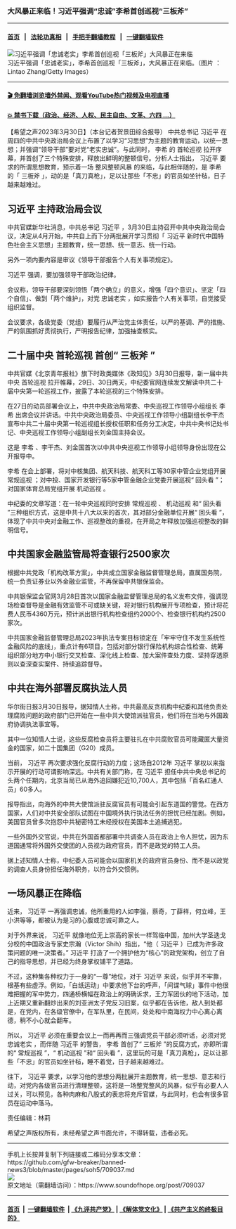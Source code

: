 ### 大风暴正来临！习近平强调“忠诚”李希首创巡视“三板斧”
------------------------

#### [首页](https://github.com/gfw-breaker/banned-news3/blob/master/README.md) &nbsp;&nbsp;|&nbsp;&nbsp; [法轮功真相](https://github.com/begood0513/basic/blob/master/README.md)  &nbsp;&nbsp;|&nbsp;&nbsp; [手把手翻墙教程](https://github.com/gfw-breaker/guides/wiki)  &nbsp;&nbsp;|&nbsp;&nbsp; [一键翻墙软件](https://github.com/gfw-breaker/nogfw/blob/master/README.md)  



<div><img alt="习近平强调「忠诚老实」李希首创巡视「三板斧」大风暴正在来临" src="https://img.soundofhope.org/2023-03/1680205646883.jpg"/>
<br/><figcaption class="caption">
 习近平强调「忠诚老实」，李希首创巡视「三板斧」，大风暴正在来临。（图片 ：Lintao Zhang/Getty Images）
</figcaption></div><hr/>

#### [ 🎬  免翻墙浏览墙外禁闻、观看YouTube热门视频及电视直播](https://github.com/gfw-breaker/HelloWorld)

#### [ 💥  禁书下载（政治、经济、人权、民主自由、文革、六四 ...）](https://github.com/gfw-breaker/books/blob/master/README.md)

<div><div class="Content__Wrapper sc-1bvya0-0 elmmKw article_body" data-checkusr="" itemprop="articleBody">
 <div id="post_place_1">
 </div>
 <p class="meta-top">
  <span class="meta">
   【希望之声2023年3月30日】（本台记者贺景田综合报导）
  </span>
  中共总书记
  <ok href="/term/1063">
   习近平
  </ok>
  在周四的中共中央政治局会议上布置了以学习“习思想”为主题的教育运动，以统一思想；并强调“领导干部”要对党“老实忠诚”。与此同时，
  <ok href="/term/14133">
   李希
  </ok>
  的
  <ok href="/term/84263">
   首轮巡视
  </ok>
  拉开序幕，并首创了三个特殊安排，释放出鲜明的整顿信号。分析人士指出，
  <ok href="/term/1063">
   习近平
  </ok>
  要求的所谓思想教育，预示着一场
  <ok href="/term/854804">
   整风整顿风暴
  </ok>
  的来临，与此相伴随的，是
  <ok href="/term/14133">
   李希
  </ok>
  的「
  <ok href="/term/716843">
   三板斧
  </ok>
  」，动的是「真刀真枪」，足以让那些「不忠」的官员如坐针毡，日子越来越难过。
 </p>
 <h2>
  <strong>
   <ok href="/term/1063">
    习近平
   </ok>
   主持政治局会议
  </strong>
 </h2>
 <p>
  中共官媒新华社消息，中共总书记
  <ok href="/term/1063">
   习近平
  </ok>
  ，3月30日主持召开中共中央政治局会议，决定从4月开始，中共自上而下分两批展开学习贯彻「
  <ok href="/term/1063">
   习近平
  </ok>
  新时代中国特色社会主义思想」主题教育，统一思想、统一意志、统一行动。
 </p>
 <p>
  另外一项内要内容是审议《领导干部报告个人有关事项规定》。
 </p>
 <p>
  <ok href="/term/1063">
   习近平
  </ok>
  强调，要加强领导干部政治纪律。
 </p>
 <p>
  会议称，领导干部要深刻领悟「两个确立」的意义，增强「四个意识」、坚定「四个自信」、做到「两个维护」，对党
  <ok href="/term/854795">
   忠诚老实
  </ok>
  ，如实报告个人有关事项，自觉接受组织监督。
 </p>
 <p>
  会议要求，各级党委（党组）要履行从严治党主体责任，以严的基调、严的措施、严的氛围抓好贯彻执行，严明报告纪律，加强抽查核实。
 </p>
 <h2>
  <strong>
   二十届中央
   <ok href="/term/84263">
    首轮巡视
   </ok>
   首创“
   <ok href="/term/716843">
    三板斧
   </ok>
   ”
  </strong>
 </h2>
 <p>
  中共官媒《北京青年报社》旗下时政类媒体《政知见》3月30日报导，新一届中共中央
  <ok href="/term/84263">
   首轮巡视
  </ok>
  拉开帷幕，29日、30日两天，中纪委官网连续发文解读中共二十届中央第一轮巡视工作，披露了本轮巡视的三个特殊安排。
 </p>
 <p>
  在27日的动员部署会议上，中共中央政治局常委、中央巡视工作领导小组组长
  <ok href="/term/14133">
   李希
  </ok>
  出席会议并讲话。中共中央政治局委员、中央巡视工作领导小组副组长李干杰宣布中共二十届中央第一轮巡视组长授权任职和任务分工决定，中共中央书记处书记、中央巡视工作领导小组副组长刘金国主持会议。
 </p>
 <p>
  这是
  <ok href="/term/14133">
   李希
  </ok>
  、李干杰、刘金国首次以中共中央巡视工作领导小组领导身份出现在公开报导中。
 </p>
 <p>
  <ok href="/term/14133">
   李希
  </ok>
  在会上部署，将对中核集团、航天科技、航天科工等30家中管企业党组开展
  <ok href="/term/854798">
   常规巡视
  </ok>
  ；对中投、国家开发银行等5家中管金融企业党委开展巡视“
  <ok href="/term/1279">
   回头看
  </ok>
  ”；对国家体育总局党组开展
  <ok href="/term/854801">
   机动巡视
  </ok>
  。
 </p>
 <p>
  中纪委的文章写道：在一轮中央巡视同时安排
  <ok href="/term/854798">
   常规巡视
  </ok>
  、
  <ok href="/term/854801">
   机动巡视
  </ok>
  和“
  <ok href="/term/1279">
   回头看
  </ok>
  ”三种组织方式，这是中共十八大以来的首次，其对部分金融单位开展“
  <ok href="/term/1279">
   回头看
  </ok>
  ”，体现了中共中央对金融工作、巡视整改的重视，在开局之年释放加强巡视整改的鲜明信号。
 </p>
 <h2>
  <strong>
   中共国家金融监管局将查银行2500家次
  </strong>
 </h2>
 <p>
  根据中共党政「机构改革方案」，中共成立国家金融监督管理总局，直属国务院，统一负责证券业以外金融业监管，不再保留中共银保监会。
 </p>
 <p>
  中共银保监会官网3月28日首次以国家金融监督管理总局的名义发布文件，强调现场检查督导是金融有效监管不可或缺关键，将对银行机构展开专项检查，预计将花费人民币4360万元，预计派出银行机构检查组约2000个、检查银行机构约2500家次。
 </p>
 <p>
  中共国家金融监督管理总局2023年执法专案目标锁定在「牢牢守住不发生系统性金融风险的底线」，重点计有6项目，包括对部分银行保险机构综合性检查、统筹组织部分地方中小银行交叉检查、深化线上检查、加大案件查处力度、坚持穿透原则以查深查实案件、持续追踪督导。
 </p>
 <h2>
  <strong>
   中共在海外部署反腐执法人员
  </strong>
 </h2>
 <p>
  华尔街日报3月30日报导，据知情人士称，中共最高反贪机构中纪委和其他负责处理腐败问题的政府部门已开始在一些中共大使馆派驻官员，他们将在当地与外国政府协调执法事宜等。
 </p>
 <p>
  其中一位知情人士说，这些反腐检查员将主要驻扎在中共腐败官员可能藏匿大量资金的国家，如二十国集团（G20）成员。
 </p>
 <p>
  当前，
  <ok href="/term/1063">
   习近平
  </ok>
  再次要求强化反腐行动的力度；这场自2012年
  <ok href="/term/1063">
   习近平
  </ok>
  掌权以来指示开展的行动可谓影响深远。中共有关部门称，在
  <ok href="/term/1063">
   习近平
  </ok>
  担任中共中央总书记的头两个任期内，北京当局已从海外追回嫌犯近10,700人，其中包括「百名红通人员」60多人。
 </p>
 <p>
  报导指出，向海外的中共大使馆派驻反腐官员有可能会引起东道国的警觉。在西方国家，人们对中共安全部队试图在中国境外执行执法任务的担忧已经加剧。例如，美国官员曾多次抱怨中共秘密特工未经授权在美国本土追捕逃犯。
 </p>
 <p>
  一些外国外交官说，中共在外国首都部署中共调查人员在政治上令人担忧，因为东道国通常将外国外交使团的人员视为政府官员，而不是政党的特工人员。
 </p>
 <p>
  据上述知情人士称，中纪委人员可能会以国家机关的政府官员身份、而不是以政党的调查人员身份担任海外职务，以符合外交惯例。
 </p>
 <h2>
  <strong>
   一场风暴正在降临
  </strong>
 </h2>
 <p>
  近来，
  <ok href="/term/1063">
   习近平
  </ok>
  一再强调忠诚，他所重用的人如李强，蔡奇，丁薛祥，何立峰，王小洪等等，都被认为是习的心腹或忠诚可靠之人。
 </p>
 <p>
  对于外界来说，
  <ok href="/term/1063">
   习近平
  </ok>
  就像地位无上崇高的家长一样驾临中国，加州大学圣迭戈分校的中国政治专家史宗瀚（Victor Shih）指出，“他（
  <ok href="/term/1063">
   习近平
  </ok>
  ）已成为许多政策问题的唯一决策者。”
  <ok href="/term/1063">
   习近平
  </ok>
  打造了一个拥护他为“核心”的政党架构，创立了自己的指导思想，并已经为终身掌权铺平了道路。
 </p>
 <p>
  不过，这种集各种权力于一身的“一尊”地位，对于
  <ok href="/term/1063">
   习近平
  </ok>
  来说，似乎并不牢靠，根基有些虚浮。例如，「白纸运动」中要求他下台的呼声，「间谍气球」事件中他很难把握的军中势力，四通桥横幅在政治上的明确诉求，王力军团伙的地下活动，加上近期又重新翻炒出来的刘亚洲太子党反习旧案，似乎都在告诉他，敌人到处都是，在党内，在各级官僚中，在军队里，在民间，处处和中南海权力中心离心离德，稍不小心就会翻车。
 </p>
 <p>
  所以，
  <ok href="/term/1063">
   习近平
  </ok>
  必须在重要会议上一而再再而三强调党员干部必须听话，必须对党
  <ok href="/term/854795">
   忠诚老实
  </ok>
  ，而伴随
  <ok href="/term/1063">
   习近平
  </ok>
  的警告，
  <ok href="/term/14133">
   李希
  </ok>
  首创了“
  <ok href="/term/716843">
   三板斧
  </ok>
  ”的反腐方式，亦即所谓的“
  <ok href="/term/854798">
   常规巡视
  </ok>
  ”，“
  <ok href="/term/854801">
   机动巡视
  </ok>
  ”和“
  <ok href="/term/1279">
   回头看
  </ok>
  ”，这里玩的可是「真刀真枪」，足以让那些「不忠」的官员如坐针毡，睡不着觉，日子越来越难过。
 </p>
 <p>
  往下，
  <ok href="/term/1063">
   习近平
  </ok>
  要求，以学习他的思想分两批展开主题教育，统一思想、意志和行动，对党内各级官员进行清理整顿，这将是一场整党整风的风暴，似乎有必要人人过关，可以预见，各种肉麻和八股式的表忠将充斥官媒，与此同时，也会有很多官员在运动中落马。
 </p>
 <p class="meta-btm">
  责任编辑：林莉
 </p>
 <p class="meta-btm">
  希望之声版权所有，未经希望之声书面允许，不得转载，违者必究。
 </p>
</div>
</div>
<hr/>
手机上长按并复制下列链接或二维码分享本文章：<br/>
https://github.com/gfw-breaker/banned-news3/blob/master/pages/soh5/709037.md <br/>
<a href='https://github.com/gfw-breaker/banned-news3/blob/master/pages/soh5/709037.md'><img src='https://github.com/gfw-breaker/banned-news3/blob/master/pages/soh5/709037.md.png'/></a> <br/>
原文地址（需翻墙访问）：https://www.soundofhope.org/post/709037


------------------------
#### [首页](https://github.com/gfw-breaker/banned-news3/blob/master/README.md) &nbsp;|&nbsp; [一键翻墙软件](https://github.com/gfw-breaker/nogfw/blob/master/README.md) &nbsp;| [《九评共产党》](https://github.com/gfw-breaker/9ping.md/blob/master/README.md#九评之一评共产党是什么) | [《解体党文化》](https://github.com/gfw-breaker/jtdwh.md/blob/master/README.md) | [《共产主义的终极目的》](https://github.com/gfw-breaker/gczydzjmd.md/blob/master/README.md)


<img src='http://gfw-breaker.win/banned-news3/pages/soh5/709037.md' width='0px' height='0px'/>